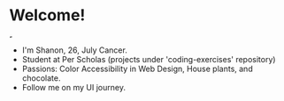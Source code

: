 # Welcome!
<img alig="left"
    src="https://media0.giphy.com/media/wpQbnFOYFnWXATZOxR/giphy.gif?cid=ecf05e47jzbki8392xggokth3sohymunz75y2q3qzjuikl1t&ep=v1_stickers_search&rid=giphy.gif"
    alt="Pusheen(grey kitty) laughing with house plants in the background"
    width="5em">
- I'm Shanon, 26, July Cancer.
- Student at Per Scholas (projects under 'coding-exercises' repository)
- Passions: Color Accessibility in Web Design, House plants, and chocolate.
- Follow me on my UI journey.